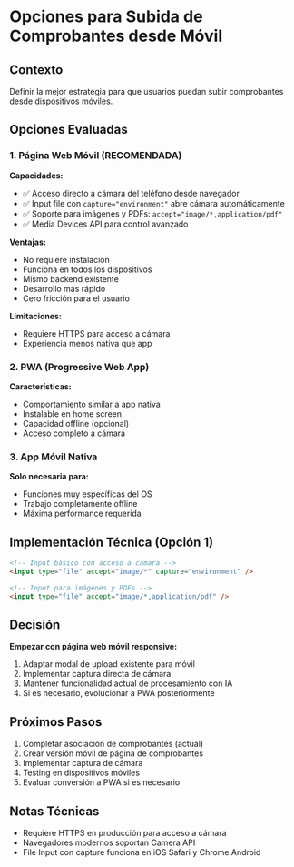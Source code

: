 # Opciones para Subida de Comprobantes desde Móvil

## Contexto
Definir la mejor estrategia para que usuarios puedan subir comprobantes desde dispositivos móviles.

## Opciones Evaluadas

### 1. Página Web Móvil (RECOMENDADA)
**Capacidades:**
- ✅ Acceso directo a cámara del teléfono desde navegador
- ✅ Input file con `capture="environment"` abre cámara automáticamente
- ✅ Soporte para imágenes y PDFs: `accept="image/*,application/pdf"`
- ✅ Media Devices API para control avanzado

**Ventajas:**
- No requiere instalación
- Funciona en todos los dispositivos
- Mismo backend existente
- Desarrollo más rápido
- Cero fricción para el usuario

**Limitaciones:**
- Requiere HTTPS para acceso a cámara
- Experiencia menos nativa que app

### 2. PWA (Progressive Web App)
**Características:**
- Comportamiento similar a app nativa
- Instalable en home screen
- Capacidad offline (opcional)
- Acceso completo a cámara

### 3. App Móvil Nativa
**Solo necesaria para:**
- Funciones muy específicas del OS
- Trabajo completamente offline
- Máxima performance requerida

## Implementación Técnica (Opción 1)

```html
<!-- Input básico con acceso a cámara -->
<input type="file" accept="image/*" capture="environment" />

<!-- Input para imágenes y PDFs -->
<input type="file" accept="image/*,application/pdf" />
```

## Decisión
**Empezar con página web móvil responsive:**
1. Adaptar modal de upload existente para móvil
2. Implementar captura directa de cámara
3. Mantener funcionalidad actual de procesamiento con IA
4. Si es necesario, evolucionar a PWA posteriormente

## Próximos Pasos
1. Completar asociación de comprobantes (actual)
2. Crear versión móvil de página de comprobantes
3. Implementar captura de cámara
4. Testing en dispositivos móviles
5. Evaluar conversión a PWA si es necesario

## Notas Técnicas
- Requiere HTTPS en producción para acceso a cámara
- Navegadores modernos soportan Camera API
- File Input con capture funciona en iOS Safari y Chrome Android